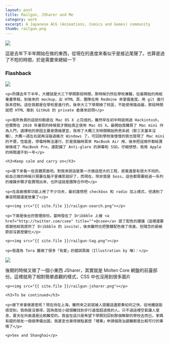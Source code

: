 ```yaml
---
layout: post
title: Railgun, JSharer and Me
category: work
excerpt: A Japanese ACG (Animations, Comics and Games) community
thumb: railgun.png
---
```


<p><img src="{{ site.file }}/railgun.png"></p>

<div class=txt>
<p>這是去年下半年開始在做的東西，從現在的進度來看似乎是接近尾聲了。也算是過了不短的時間，於是需要來總結一下</p>
	<h3>Flashback</h3>
	<p><img src="{{ site.file }}/railgun-logo.png"></p>

	<p>所謂去年下半年，大體就是大三下學期那段時間，那時候仍然在學校兼職，從最開始的用紙筆畫草稿，到後來的 mockup，出 HTML 頁，團隊在用 Redmine 來掌握進度。用 git 進行版本控制。這些我都是在學校里進行的，後來大三下學期換了校區，不能使用路由器，那段時間就把 HTML 推到 GitHub 的 private 倉庫來訪問</p>

	<p>我所負責的這部份都是在 Mac OS X 上完成的。雖然早在初中時就用過 Hackintosh，但實際在 2010 年暑假的時候我才開始真正使用 Mac OS X。最開始我購買了 Mac mini 作為入門，選擇他的原因主要是價格便宜，我用了大概三天時間開始熟悉系統（那三天基本沒睡），大概一週左右就再沒碰過幾次 Windows 了。可回到學校後慢慢的我也發現了 Mac mini 的不便，性能差，停電時無法運行，於是我臨時買來 MacBook Air 用，後來把這兩件都給賣掉換成了 MacBook Pro，還配備了 Anti-glare 的屏幕和 SSD。仔細想想，我用 Apple 的時間還不到一年</p>

	<h3>Keep calm and carry on</h3>

	<p>接下來看一些具體頁面吧。對我來說這是第一次做這麼大的工程，感覺還是有很大不同的，給自己做的時候只需要在腦子里構思就好了，而現在，除非我是 boss，這些都需要經過一系列的複雜步驟才能實現出來，也許這就是團隊合作吧</p>

	<p>在高級搜索功能上用了不少功夫，最初還想把 checkbox 和 radio 加上樣式，但遇到了兼容問題還是放棄了</p>

	<p><img src="{{ site.file }}/railgun-search.png"></p>

	<p>下面是後台的管理部份。當時發在了 Dribbble 上被 <a href="http://twitter.com/csee" title="">@csee</a> 提了配色的建議（這裡還要感謝他給我提供了 Dribbble 的 invite），後來雖然也把整體配色做了改進，但殘念的是細節卻沒甚麼變化</p>

	<p><img src="{{ site.file }}/railgun-tag.png"></p>

	<p>我還為 Tora 醬做了很多「有愛」的錯誤頁面（Illustration by 唯）：</p>
</div>

<p><img src="{{ site.file }}/railgun-error.png"></p>

<div class=txt>
	<p>後期的時候又做了一個小東西 JSharer，其實就是 Molten Core 網盤的前臺部份。這裡就用了相對簡單直觀的樣式，CSS 中也沒用到很多圖片</p>

	<p><img src="{{ site.file }}/railgun-jsharer.png"></p>

	<h3>To be continued</h3>

	<p>接下來會做甚麼呢？現在待在上海，雖然來之前就被人提醒這邊節奏如何之快，從地鐵就能感受到，我倒是沒覺得，因為我從小就很難找到步行速度超過我的人。只不過這裡空氣讓人窒息，夏天在外面還是比較難受的。我留在這只是希望下學期別回到那個無聊的學校去而已。爹媽有錢的朋友一個個準備出國，我甚至也覺得做點甚麼「壞事」申請個政治避難都是比較可行的事情了</p>

	<p>Sex and Shanghai</p>
</div>
